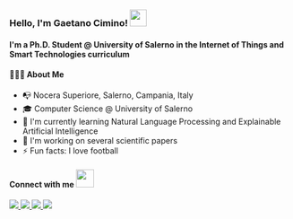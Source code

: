### Hello, I'm Gaetano Cimino! <img src="https://raw.githubusercontent.com/MartinHeinz/MartinHeinz/master/wave.gif" width="30px">

#### I'm a Ph.D. Student @ University of Salerno in the Internet of Things and Smart Technologies curriculum

#### 👨🏻‍💻 About Me
- 📭 Nocera Superiore, Salerno, Campania, Italy
- 🎓 Computer Science @ University of Salerno
- 🌱 I'm currently learning Natural Language Processing and Explainable Artificial Intelligence
- 🔭 I'm working on several scientific papers 
- ⚡ Fun facts: I love football 

#### Connect with me <img src="https://media.giphy.com/media/LnQjpWaON8nhr21vNW/giphy.gif" height="32">
<a href = "https://www.facebook.com/gaetano.d.cimino/"><img src="https://img.icons8.com/ios-glyphs/30/000000/facebook.png"/>
<a href = "https://www.instagram.com/ciminogaetano/"><img src="https://img.icons8.com/ios-glyphs/30/000000/instagram-new.png"/>
<a href = "https://www.linkedin.com/in/gaetano-cimino-6411a7174/"><img src="https://img.icons8.com/ios-glyphs/30/000000/linkedin.png"/>
<a href = "gcimino@unisa.it"><img src="https://img.icons8.com/ios-glyphs/30/000000/gmail.png"/>

<!--
**gaetanocimino98/gaetanocimino98** is a ✨ _special_ ✨ repository because its `README.md` (this file) appears on your GitHub profile.

Here are some ideas to get you started:

- 🔭 I’m currently working on ...
- 🌱 I’m currently learning ...
- 👯 I’m looking to collaborate on ...
- 🤔 I’m looking for help with ...
- 💬 Ask me about ...
- 📫 How to reach me: ...
- 😄 Pronouns: ...
- ⚡ Fun fact: ...
-->
